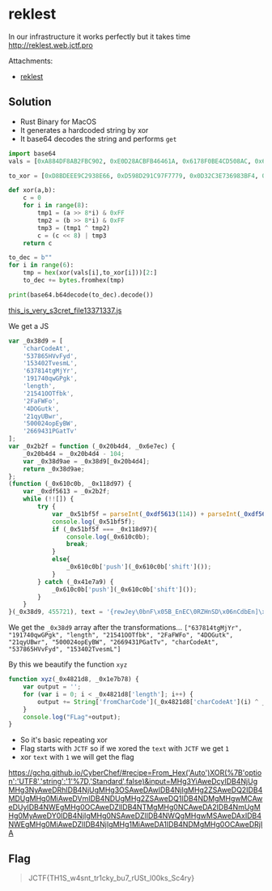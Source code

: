 # reklest

In our infrastructure it works perfectly but it takes time
http://reklest.web.jctf.pro

Attachments:
* [reklest](./reklest)

## Solution
- Rust Binary for MacOS
- It generates a hardcoded string by xor
- It base64 decodes the string and performs `get`
```python
import base64
vals = [0xA884DF8AB2FBC902, 0xE0D28ACBFB46461A, 0x6178F0BE4CD508AC, 0x603AD81291B66724, 0xDE5CDDE19279A148, 0x70E60361F80E8EB4]

to_xor = [0xD8BDEEE9C2938E66, 0xD598D291C97F7779, 0x0D32C3E736983BF4, 0x0C428F73FC8F2140, 0xA419A7AFE834F505, 0x4DAB6D008D6DF4F9]

def xor(a,b):
	c = 0
	for i in range(8):
		tmp1 = (a >> 8*i) & 0xFF
		tmp2 = (b >> 8*i) & 0xFF
		tmp3 = (tmp1 ^ tmp2)
		c = (c << 8) | tmp3
	return c

to_dec = b""
for i in range(6):
	tmp = hex(xor(vals[i],to_xor[i]))[2:]
	to_dec += bytes.fromhex(tmp)

print(base64.b64decode(to_dec).decode())
```

[this_is_very_s3cret_file13371337.js](http://reklest.web.jctf.pro/this_is_very_s3cret_file13371337.js)

We get a JS
```javascript
var _0x38d9 = [
	'charCodeAt',
	'537865HVvFyd',
	'153402TvesmL',
	'637814tgMjYr',
	'191740qwGPgk',
	'length',
	'21541OOTfbk',
	'2FaFWFo',
	'4DOGutk',
	'21qyUBwr',
	'500024opEyBW',
	'2669431PGatTv'
];
var _0x2b2f = function (_0x20b4d4, _0x6e7ec) {
	_0x20b4d4 = _0x20b4d4 - 104;
	var _0x38d9ae = _0x38d9[_0x20b4d4];
	return _0x38d9ae;
};
(function (_0x610c0b, _0x118d97) {
	var _0xdf5613 = _0x2b2f;
	while (!![]) {
		try {
			var _0x51bf5f = parseInt(_0xdf5613(114)) + parseInt(_0xdf5613(111)) + -parseInt(_0xdf5613(109)) * -parseInt(_0xdf5613(115)) + parseInt(_0xdf5613(104)) + -parseInt(_0xdf5613(110)) * -parseInt(_0xdf5613(107)) + parseInt(_0xdf5613(108)) * parseInt(_0xdf5613(105)) + -parseInt(_0xdf5613(112));
			console.log(_0x51bf5f);
			if (_0x51bf5f === _0x118d97){
				console.log(_0x610c0b);
				break;
			}
			else{
				_0x610c0b['push'](_0x610c0b['shift']());
			}
		} catch (_0x41e7a9) {
			_0x610c0b['push'](_0x610c0b['shift']());
		}
	}
}(_0x38d9, 455721), text = '{rewJey\0bnF\x05B_EnEC\0RZHnSD\x06nCdbEn]\x01\x01ZBnbR\x05CHL');
```
We get the `_0x38d9` array after the transformations...
`["637814tgMjYr", "191740qwGPgk", "length", "21541OOTfbk", "2FaFWFo", "4DOGutk", "21qyUBwr", "500024opEyBW", "2669431PGatTv", "charCodeAt", "537865HVvFyd", "153402TvesmL"]`

By this we beautify the function `xyz`
```javascript
function xyz(_0x4821d8, _0x1e7b78) {
	var output = '';
	for (var i = 0; i < _0x4821d8['length']; i++) {
		output += String['fromCharCode'](_0x4821d8['charCodeAt'](i) ^ _0x1e7b78['charCodeAt'](i % _0x1e7b78['length']));
	}
	console.log("FLag"+output);
}
```

- So it's basic repeating xor
- Flag starts with `JCTF` so if we xored the `text` with `JCTF` we get `1` 
- xor `text` with `1` we will get the flag

https://gchq.github.io/CyberChef/#recipe=From_Hex('Auto')XOR(%7B'option':'UTF8','string':'1'%7D,'Standard',false)&input=MHg3YiAweDcyIDB4NjUgMHg3NyAweDRhIDB4NjUgMHg3OSAweDAwIDB4NjIgMHg2ZSAweDQ2IDB4MDUgMHg0MiAweDVmIDB4NDUgMHg2ZSAweDQ1IDB4NDMgMHgwMCAweDUyIDB4NWEgMHg0OCAweDZlIDB4NTMgMHg0NCAweDA2IDB4NmUgMHg0MyAweDY0IDB4NjIgMHg0NSAweDZlIDB4NWQgMHgwMSAweDAxIDB4NWEgMHg0MiAweDZlIDB4NjIgMHg1MiAweDA1IDB4NDMgMHg0OCAweDRjIA

## Flag
> JCTF{TH1S_w4snt_tr1cky_bu7_rUSt_l00ks_Sc4ry}
